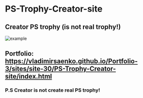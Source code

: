 # PS-Trophy-Creator-site

## Creator PS trophy (is not real trophy!) 

![example](https://user-images.githubusercontent.com/56477695/132260031-248f2ae1-864f-472d-a378-e4e84d853109.jpg)

## Portfolio: https://vladimirsaenko.github.io/Portfolio-3/sites/site-30/PS-Trophy-Creator-site/index.html

### P.S Creator is not create real PS trophy! 
